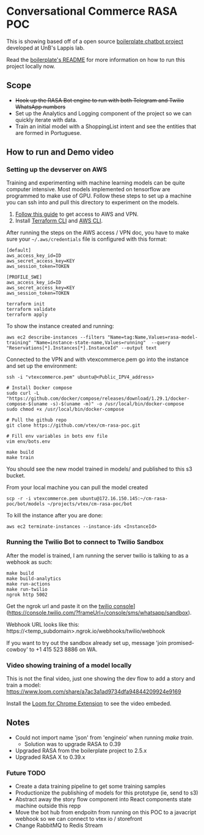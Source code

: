 # Conversational Commerce RASA POC

This is showing based off of a open source [boilerplate chatbot project](https://github.com/lappis-unb/rasa-ptbr-boilerplate/issues) developed at UnB's Lappis lab.

Read the [boilerplate's README](docs/README.md) for more information on how to run this project locally now.

## Scope

- ~~Hook up the RASA Bot engine to run with both Telegram and Twilio WhatsApp numbers~~
- Set up the Analytics and Logging component of the project so we can quickly iterate with data.
- Train an initial model with a ShoppingList intent and see the entities that are formed in Portuguese.

##  How to run and Demo video

### Setting up the devserver on AWS

Training and experimenting with machine learning models can be quite computer intensive.
Most models implemented on tensorflow are programmed to make use of GPU.
Follow these steps to set up a machine you can ssh into and pull this directory to experiment
on the models.

1. [Follow this guide](https://www.notion.so/marjorivtex/How-to-get-AWS-access-2e71b217c52d49369ce8bc86b6ec8109) to get access to AWS and VPN.
2. Install [Terraform CLI](https://learn.hashicorp.com/tutorials/terraform/aws-build) and [AWS CLI](https://docs.aws.amazon.com/cli/latest/userguide/install-cliv2.html).

After running the steps on the AWS access / VPN doc, you have to make sure your `~/.aws/credentials` file is configured with this format:

```
[default]
aws_access_key_id=ID
aws_secret_access_key=KEY
aws_session_token=TOKEN

[PROFILE_SWE]
aws_access_key_id=ID
aws_secret_access_key=KEY
aws_session_token=TOKEN
```

```
terraform init
terraform validate
terraform apply
```

To show the instance created and running:

```
aws ec2 describe-instances --filters "Name=tag:Name,Values=rasa-model-training" "Name=instance-state-name,Values=running"  --query "Reservations[*].Instances[*].InstanceId" --output text
```

Connected to the VPN and with vtexcommerce.pem go into the instance and set up the environment:

```
ssh -i "vtexcommerce.pem" ubuntu@<Public_IPV4_address>

# Install Docker compose
sudo curl -L "https://github.com/docker/compose/releases/download/1.29.1/docker-compose-$(uname -s)-$(uname -m)" -o /usr/local/bin/docker-compose
sudo chmod +x /usr/local/bin/docker-compose

# Pull the github repo
git clone https://github.com/vtex/cm-rasa-poc.git

# Fill env variables in bots env file
vim env/bots.env

make build
make train
```

You should see the new model trained in models/ and published to this s3 bucket.

From your local machine you can pull the model created
```
scp -r -i vtexcommerce.pem ubuntu@172.16.150.145:~/cm-rasa-poc/bot/models ~/projects/vtex/cm-rasa-poc/bot
```

To kill the instance after you are done:
```
aws ec2 terminate-instances --instance-ids <InstanceId>
```

### Running the Twilio Bot to connect to Twilio Sandbox

After the model is trained, I am running the server twilio is talking to as a webhook as such:

```
make build
make build-analytics
make run-actions
make run-twilio
ngrok http 5002
```

Get the ngrok url and paste it on the [twilio console](https://console.twilio.com/?frameUrl=/console/sms/whatsapp/sandbox)](https://console.twilio.com/?frameUrl=/console/sms/whatsapp/sandbox).

Webhook URL looks like this: https://<temp_subdomain>.ngrok.io/webhooks/twilio/webhook

If you want to try out the sandbox already set up, message 'join promised-cowboy' to +1 415 523 8886 on WA.


### Video showing training of a model locally

This is not the final video, just one showing the dev flow to add a story and train a model:
https://www.loom.com/share/a7ac3a1ad9734dfa94844209924e9169

Install the [Loom for Chrome Extension](https://www.loom.com/blog/loom-github-chrome-extension-integration) to see the video embeded.

## Notes

- Could not import name 'json' from 'engineio’ when running *make train*.
	- Solution was to upgrade RASA to 0.39
- Upgraded RASA from the boilerplate project to 2.5.x
- Upgraded RASA X to 0.39.x

### Future TODO
- Create a data training pipeline to get some training samples
- Productionize the publishing of models for this prototype (ie, send to s3)
- Abstract away the story flow component into React components state machine outside this repp
- Move the bot hub from endpoitn from running on this POC to a javacript webhook so we can connect to vtex io / storefront
- Change RabbitMQ to Redis Stream
